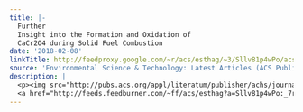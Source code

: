 ```yaml
---
title: |-
  Further
  Insight into the Formation and Oxidation of
  CaCr2O4 during Solid Fuel Combustion
date: '2018-02-08'
linkTitle: http://feedproxy.google.com/~r/acs/esthag/~3/Sllv81p4wPo/acs.est.7b05538
source: 'Environmental Science & Technology: Latest Articles (ACS Publications)'
description: |
  <p><img src="http://pubs.acs.org/appl/literatum/publisher/achs/journals/content/esthag/0/esthag.ahead-of-print/acs.est.7b05538/20180208/images/medium/es-2017-055384_0009.gif" alt="TOC Graphic"/></p><div><cite>Environmental Science & Technology</cite></div><div>DOI: 10.1021/acs.est.7b05538</div><div class="feedflare">
  <a href="http://feeds.feedburner.com/~ff/acs/esthag?a=Sllv81p4wPo:_7rQjk5sAec:yIl2AUoC8zA"><img src="http://feeds.feedburner.com/~ff/acs/esthag?d=yIl2AUoC8zA" border="0"></img></a>
---
```

